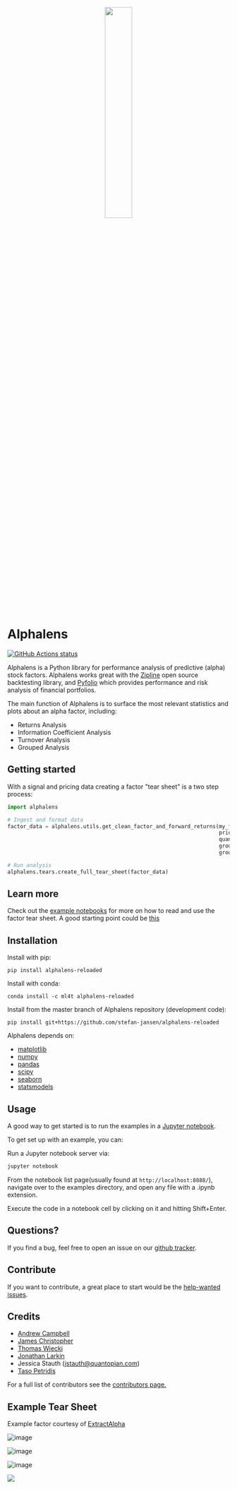 <p align="center">
<a href="https://zipline.ml4trading.io">
<img src="https://i.imgur.com/uf8PmQO.png" width="35%">
</a>
</p>

Alphalens
=========

[![GitHub Actions status](https://github.com/quantopian/alphalens/workflows/CI/badge.svg)](https://github.com/quantopian/alphalens/actions?query=workflow%3ACI+branch%3Amaster)

Alphalens is a Python library for performance analysis of predictive
(alpha) stock factors. Alphalens works great with the
[Zipline](https://www.zipline.ml4trading.io/) open source backtesting
library, and [Pyfolio](https://github.com/quantopian/pyfolio) which
provides performance and risk analysis of financial portfolios.

The main function of Alphalens is to surface the most relevant
statistics and plots about an alpha factor, including:

-   Returns Analysis
-   Information Coefficient Analysis
-   Turnover Analysis
-   Grouped Analysis

Getting started
---------------

With a signal and pricing data creating a factor \"tear sheet\" is a two
step process:

```python
import alphalens

# Ingest and format data
factor_data = alphalens.utils.get_clean_factor_and_forward_returns(my_factor,
                                                                   pricing,
                                                                   quantiles=5,
                                                                   groupby=ticker_sector,
                                                                   groupby_labels=sector_names)

# Run analysis
alphalens.tears.create_full_tear_sheet(factor_data)
```

Learn more
----------

Check out the [example
notebooks](https://github.com/quantopian/alphalens/tree/master/alphalens/examples)
for more on how to read and use the factor tear sheet. A good starting
point could be
[this](https://github.com/quantopian/alphalens/tree/master/alphalens/examples/alphalens_tutorial_on_quantopian.ipynb)

Installation
------------

Install with pip:

    pip install alphalens-reloaded

Install with conda:

    conda install -c ml4t alphalens-reloaded

Install from the master branch of Alphalens repository (development
code):

    pip install git+https://github.com/stefan-jansen/alphalens-reloaded

Alphalens depends on:

-   [matplotlib](https://github.com/matplotlib/matplotlib)
-   [numpy](https://github.com/numpy/numpy)
-   [pandas](https://github.com/pandas-dev/pandas)
-   [scipy](https://github.com/scipy/scipy)
-   [seaborn](https://github.com/mwaskom/seaborn)
-   [statsmodels](https://github.com/statsmodels/statsmodels)

Usage
-----

A good way to get started is to run the examples in a [Jupyter
notebook](https://jupyter.org/).

To get set up with an example, you can:

Run a Jupyter notebook server via:

```bash
jupyter notebook
```

From the notebook list page(usually found at `http://localhost:8888/`),
navigate over to the examples directory, and open any file with a .ipynb
extension.

Execute the code in a notebook cell by clicking on it and hitting
Shift+Enter.

Questions?
----------

If you find a bug, feel free to open an issue on our [github
tracker](https://github.com/stefan-jansen/alphalens-reloaded/issues).

Contribute
----------

If you want to contribute, a great place to start would be the
[help-wanted
issues](https://github.com/stefan-jansen/alphalens-reloaded/issues?q=is%3Aopen+is%3Aissue+label%3A%22help+wanted%22).

Credits
-------

-   [Andrew Campbell](https://github.com/a-campbell)
-   [James Christopher](https://github.com/jameschristopher)
-   [Thomas Wiecki](https://github.com/twiecki)
-   [Jonathan Larkin](https://github.com/marketneutral)
-   Jessica Stauth (<jstauth@quantopian.com>)
-   [Taso Petridis](https://github.com/tasopetridis)

For a full list of contributors see the [contributors
page.](https://github.com/stefan-jansen/alphalens-reloaded/graphs/contributors)

Example Tear Sheet
------------------

Example factor courtesy of [ExtractAlpha](https://extractalpha.com/)

![image](https://github.com/stefan-jansen/alphalens-reloaded/raw/master/alphalens/examples/table_tear.png)

![image](https://github.com/stefan-jansen/alphalens-reloaded/raw/master/alphalens/examples/returns_tear.png)

![image](https://github.com/stefan-jansen/alphalens-reloaded/raw/master/alphalens/examples/ic_tear.png)

![](https://github.com/stefan-jansen/alphalens-reloaded/raw/master/alphalens/examples/sector_tear.png)
